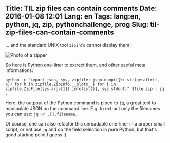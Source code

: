 Title: TIL zip files can contain comments
Date: 2016-01-08 12:01
Lang: en
Tags: lang:en, python, jq, zip, pythonchallenge, prog
Slug: til-zip-files-can-contain-comments
---
... and the standard UNIX tool `zipinfo` cannot display them !

![Photo of a zipper](images/2016/01/pythonchallenge-channel.jpg)

So here is Python one-liner to extract them, and other useful meta informations:

    python -c "import json, sys, zipfile; json.dump([{k: str(getattr(i, k)) for k in zipfile.ZipInfo.__slots__} for i in zipfile.ZipFile(sys.argv[1]).infolist()], sys.stdout)" $file.zip | jq .

Here, the outpout of the Python command is piped to  [`jq`](https://stedolan.github.io/jq/), a great tool to manipulate JSON on the command line. E.g. to extract only the filenames you can use: `jq -r .[].filename`.

Of course, one can also refactor this unreadable one-liner in a proper small script, or not use `jq`  and do the field selection in pure Python, but that's good starting point I guess :)
